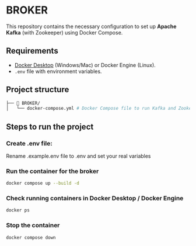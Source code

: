# BROKER

This repository contains the necessary configuration to set up **Apache Kafka** (with Zookeeper) using Docker Compose.

## Requirements

* [Docker Desktop](https://www.docker.com/products/docker-desktop/) (Windows/Mac) or Docker Engine (Linux).
* `.env` file with environment variables.

## Project structure

```bash
├── 📁 BROKER/
│   └── docker-compose.yml # Docker Compose file to run Kafka and Zookeeper
```

## Steps to run the project

### Create .env file:

Rename .example.env file to .env and set your real variables

### Run the container for the broker

```bash
docker compose up --build -d
```

### Check running containers in Docker Desktop / Docker Engine

```bash
docker ps
```

### Stop the container

```bash
docker compose down
```